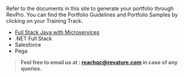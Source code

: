 Refer to the documents in this site to generate your portfolio through RevPro. You can find the Portfolio Guidelines and Portfolio Samples by clicking on your Training Track.

- [Full Stack Java with Microservices](./javams-guidelines.md)
- .NET Full Stack
- Salesforce
- Pega


> **Feel free to email us at : [reachqc@revature.com](mailto:reachqc@revature.com) in case of any queries.**
